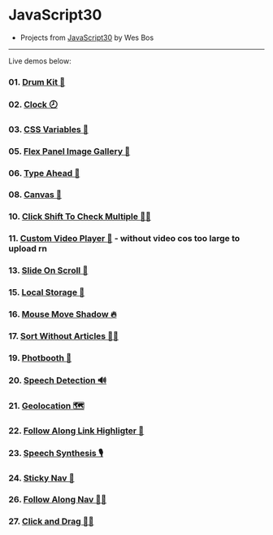 # JavaScript30

-   Projects from [JavaScript30](https://javascript30.com/) by Wes Bos

---

Live demos below:

### 01. [Drum Kit 🥁](https://drum-kit9000.vercel.app)

### 02. [Clock 🕗](https://2-clock.vercel.app)

### 03. [CSS Variables 🎢](https://changer9000.vercel.app)

### 05. [Flex Panel Image Gallery 🦋](https://05-flex-panel-gallery.vercel.app)

### 06. [Type Ahead 🔦](https://06-type-ahead.vercel.app)

### 08. [Canvas 🌻](https://08-html-5-canvas.vercel.app)

### 10. [Click Shift To Check Multiple 🤹‍♀️](https://10-check-multiple.vercel.app)

### 11. [Custom Video Player 📼](https://11-custom-video-player.vercel.app) - without video cos too large to upload rn

### 13. [Slide On Scroll 🕺](https://13-slide-on-scroll.vercel.app)

### 15. [Local Storage 🧦](https://15-local-storage.vercel.app)

### 16. [Mouse Move Shadow 🔥](https://16-mouse-move-shadow.vercel.app)

### 17. [Sort Without Articles 🐱‍👤](https://17-sort-without-articles.vercel.app)

### 19. [Photbooth 🤳](https://phootobuth.vercel.app)

### 20. [Speech Detection 🔊](https://20-speech-detection-lake.vercel.app)

### 21. [Geolocation 🗺](https://21-geolocation.vercel.app)

### 22. [Follow Along Link Highligter 🎨](https://22-follow-along-link-highlighter.vercel.app)

### 23. [Speech Synthesis 🎙](https://23-speech-synthesis.vercel.app)

### 24. [Sticky Nav 🍡](https://24-sticky-nav.vercel.app)

### 26. [Follow Along Nav 🚶‍♂️](https://26-stripe-follow-along-nav.vercel.app)

### 27. [Click and Drag 👨‍✈️](https://26-stripe-follow-along-nav.mat2ja.vercel.app)
